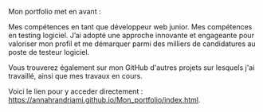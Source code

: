 Mon portfolio met en avant :

Mes compétences en tant que développeur web junior.
Mes compétences en testing logiciel.
J’ai adopté une approche innovante et engageante pour valoriser mon profil et me démarquer parmi des milliers de candidatures au poste de testeur logiciel.

Vous trouverez également sur mon GitHub d'autres projets sur lesquels j'ai travaillé, ainsi que mes travaux en cours.

Voici le lien pour y acceder directement : https://annahrandriami.github.io/Mon_portfolio/index.html.
